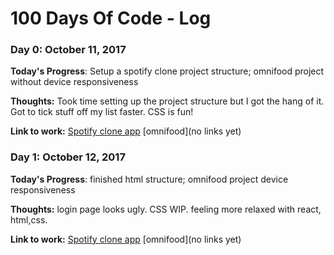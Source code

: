 # 100 Days Of Code - Log
<!--

### Day 0: February 30, 2016 (Example 1)
##### (delete me or comment me out)

**Today's Progress**: Fixed CSS, worked on canvas functionality for the app.

**Thoughts:** I really struggled with CSS, but, overall, I feel like I am slowly getting better at it. Canvas is still new for me, but I managed to figure out some basic functionality.

**Link to work:** [Calculator App](http://www.example.com)

### Day 0: February 30, 2016 (Example 2)
##### (delete me or comment me out)

**Today's Progress**: Fixed CSS, worked on canvas functionality for the app.

**Thoughts**: I really struggled with CSS, but, overall, I feel like I am slowly getting better at it. Canvas is still new for me, but I managed to figure out some basic functionality.

**Link(s) to work**: [Calculator App](http://www.example.com)


### Day 1: June 27, Monday

**Today's Progress**: I've gone through many exercises on FreeCodeCamp.

**Thoughts** I've recently started coding, and it's a great feeling when I finally solve an algorithm challenge after a lot of attempts and hours spent.

**Link(s) to work**
1. [Find the Longest Word in a String](https://www.freecodecamp.com/challenges/find-the-longest-word-in-a-string)
2. [Title Case a Sentence](https://www.freecodecamp.com/challenges/title-case-a-sentence)
-->
### Day 0: October 11, 2017

**Today's Progress**: Setup a spotify clone project structure; omnifood project without device responsiveness

**Thoughts:** Took time setting up the project structure but I got the hang of it. Got to tick stuff off my list faster.
CSS is fun!

**Link to work:** [Spotify clone app](https://github.com/SevenSinS02/spotify-clone)
[omnifood](no links yet)

### Day 1: October 12, 2017

**Today's Progress**: finished html structure; omnifood project device responsiveness 

**Thoughts:** login page looks ugly. CSS WIP. feeling more relaxed with react, html,css.

**Link to work:** [Spotify clone app](https://github.com/SevenSinS02/spotify-clone)
[omnifood](no links yet)